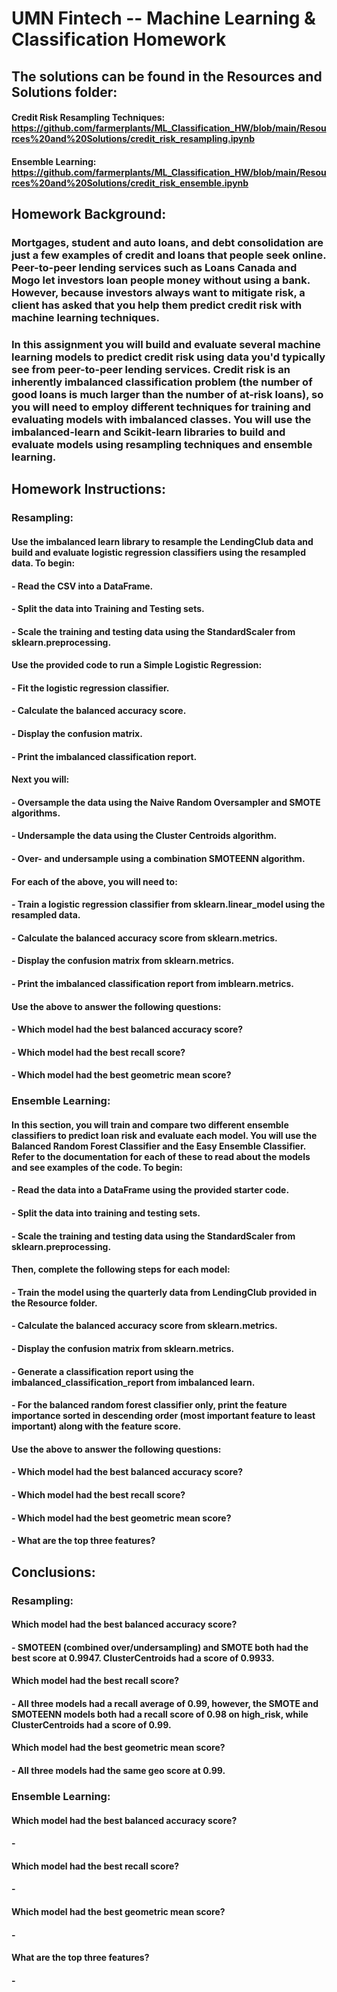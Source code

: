 # UMN Fintech -- Machine Learning &amp; Classification Homework
## The solutions can be found in the Resources and Solutions folder:
#### Credit Risk Resampling Techniques: https://github.com/farmerplants/ML_Classification_HW/blob/main/Resources%20and%20Solutions/credit_risk_resampling.ipynb
#### Ensemble Learning: https://github.com/farmerplants/ML_Classification_HW/blob/main/Resources%20and%20Solutions/credit_risk_ensemble.ipynb

## Homework Background:
### Mortgages, student and auto loans, and debt consolidation are just a few examples of credit and loans that people seek online. Peer-to-peer lending services such as Loans Canada and Mogo let investors loan people money without using a bank. However, because investors always want to mitigate risk, a client has asked that you help them predict credit risk with machine learning techniques.
### In this assignment you will build and evaluate several machine learning models to predict credit risk using data you'd typically see from peer-to-peer lending services. Credit risk is an inherently imbalanced classification problem (the number of good loans is much larger than the number of at-risk loans), so you will need to employ different techniques for training and evaluating models with imbalanced classes. You will use the imbalanced-learn and Scikit-learn libraries to build and evaluate models using resampling techniques and ensemble learning.

## Homework Instructions:
### Resampling:
#### Use the imbalanced learn library to resample the LendingClub data and build and evaluate logistic regression classifiers using the resampled data. To begin:
#### - Read the CSV into a DataFrame.
#### - Split the data into Training and Testing sets.
#### - Scale the training and testing data using the StandardScaler from sklearn.preprocessing.
#### Use the provided code to run a Simple Logistic Regression:
#### - Fit the logistic regression classifier.
#### - Calculate the balanced accuracy score.
#### - Display the confusion matrix.
#### - Print the imbalanced classification report.
#### Next you will:
#### - Oversample the data using the Naive Random Oversampler and SMOTE algorithms.
#### - Undersample the data using the Cluster Centroids algorithm.
#### - Over- and undersample using a combination SMOTEENN algorithm.
#### For each of the above, you will need to:
#### - Train a logistic regression classifier from sklearn.linear_model using the resampled data.
#### - Calculate the balanced accuracy score from sklearn.metrics.
#### - Display the confusion matrix from sklearn.metrics.
#### - Print the imbalanced classification report from imblearn.metrics.
#### Use the above to answer the following questions:
#### - Which model had the best balanced accuracy score?
#### - Which model had the best recall score?
#### - Which model had the best geometric mean score?

### Ensemble Learning:
#### In this section, you will train and compare two different ensemble classifiers to predict loan risk and evaluate each model. You will use the Balanced Random Forest Classifier and the Easy Ensemble Classifier. Refer to the documentation for each of these to read about the models and see examples of the code. To begin:
#### - Read the data into a DataFrame using the provided starter code.
#### - Split the data into training and testing sets.
#### - Scale the training and testing data using the StandardScaler from sklearn.preprocessing.
#### Then, complete the following steps for each model:
#### - Train the model using the quarterly data from LendingClub provided in the Resource folder.
#### - Calculate the balanced accuracy score from sklearn.metrics.
#### - Display the confusion matrix from sklearn.metrics.
#### - Generate a classification report using the imbalanced_classification_report from imbalanced learn.
#### - For the balanced random forest classifier only, print the feature importance sorted in descending order (most important feature to least important) along with the feature score.
#### Use the above to answer the following questions:
#### - Which model had the best balanced accuracy score?
#### - Which model had the best recall score?
#### - Which model had the best geometric mean score?
#### - What are the top three features?





## Conclusions:
### Resampling: 
#### Which model had the best balanced accuracy score?
#### - SMOTEEN (combined over/undersampling) and SMOTE both had the best score at 0.9947. ClusterCentroids had a score of 0.9933.
#### Which model had the best recall score?
#### - All three models had a recall average of 0.99, however, the SMOTE and SMOTEENN models both had a recall score of 0.98 on high_risk, while ClusterCentroids had a score of 0.99.
#### Which model had the best geometric mean score?
#### - All three models had the same geo score at 0.99.
### Ensemble Learning:
#### Which model had the best balanced accuracy score?
#### - 
#### Which model had the best recall score?
#### - 
#### Which model had the best geometric mean score?
#### - 
#### What are the top three features?
#### - 
